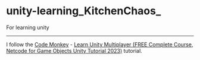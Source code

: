 # unity-learning_KitchenChaos_
For learning unity

---

I follow the [Code Monkey](https://www.youtube.com/@CodeMonkeyUnity) - [Learn Unity Multiplayer (FREE Complete Course, Netcode for Game Objects Unity Tutorial 2023)](https://www.youtube.com/watch?v=7glCsF9fv3s) tutorial.

